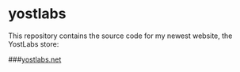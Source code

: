# yostlabs
This repository contains the source code for my newest website, the YostLabs store:

###[yostlabs.net](https://yostlabs.net)
